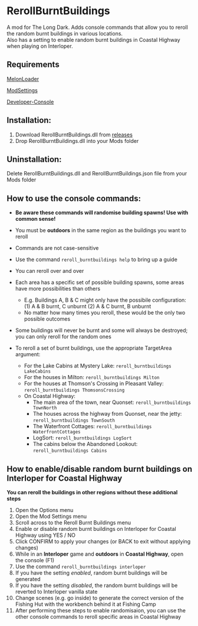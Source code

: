 # RerollBurntBuildings  
A mod for The Long Dark. Adds console commands that allow you to reroll the random burnt buildings in various locations.  
Also has a setting to enable random burnt buildings in Coastal Highway when playing on Interloper.  

## Requirements  
[MelonLoader](https://github.com/HerpDerpinstine/MelonLoader/releases/latest/download/MelonLoader.Installer.exe)  

[ModSettings](https://github.com/zeobviouslyfakeacc/ModSettings/releases)  

[Developer-Console](https://github.com/FINDarkside/TLD-Developer-Console/releases)   


## **Installation:**   
1. Download RerollBurntBuildings.dll from [releases](https://github.com/GruffCassquatch/RerollBurntBuildings/releases/download/1.0/RerollBurntBuildings.dll)  
1. Drop RerollBurntBuildings.dll into your Mods folder  

## **Uninstallation:**  
Delete RerollBurntBuildings.dll and RerollBurntBuildings.json file from your Mods folder  

## **How to use the console commands:**
* **Be aware these commands will randomise building spawns! Use with common sense!**
* You must be **outdoors** in the same region as the buildings you want to reroll
* Commands are not case-sensitive
* Use the command ```reroll_burntbuildings help``` to bring up a guide
* You can reroll over and over
* Each area has a specific set of possible building spawns, some areas have more possibilities than others
  * E.g. Buildings A, B & C might only have the possibile configuration: (1) A & B burnt, C unburnt (2) A & C burnt, B unburnt
  * No matter how many times you reroll, these would be the only two possible outcomes
* Some buildings will never be burnt and some will always be destroyed; you can only reroll for the random ones  

* To reroll a set of burnt buildings, use the appropriate TargetArea argument:
  * For the Lake Cabins at Mystery Lake: ```reroll_burntbuildings LakeCabins```
  * For the houses in Milton: ```reroll_burntbuildings Milton```
  * For the houses at Thomson's Crossing in Pleasant Valley: ```reroll_burntbuildings ThomsonsCrossing```
  * On Coastal Highway:
    * The main area of the town, near Quonset: ```reroll_burntbuildings TownNorth```
    * The houses across the highway from Quonset, near the jetty: ```reroll_burntbuildings TownSouth```
    * The Waterfront Cottages: ```reroll_burntbuildings WaterfrontCottages```
    * LogSort: ```reroll_burntbuildings LogSort```
    * The cabins below the Abandoned Lookout: ```reroll_burntbuildings Cabins```


## **How to enable/disable random burnt buildings on Interloper for Coastal Highway**
**You can reroll the buildings in other regions without these additional steps**
1. Open the Options menu
2. Open the Mod Settings menu
3. Scroll across to the Reroll Burnt Buildings menu
4. Enable or disable random burnt buildings on Interloper for Coastal Highway using YES / NO
5. Click CONFIRM to apply your changes (or BACK to exit without applying changes)
6. While in an **Interloper** game and **outdoors** in **Coastal Highway**, open the console (F1)
7. Use the command ```reroll_burntbuildings interloper```
  1. If you have the setting *enabled*, random burnt buildings will be generated
  2. If you have the setting *disabled*, the random burnt buildings will be reverted to Interloper vanilla state
8. Change scenes (e.g. go inside) to generate the correct version of the Fishing Hut with the workbench behind it at Fishing Camp 
9. After performing these steps to enable randomisaion, you can use the other console commands to reroll specific areas in Coastal Highway

